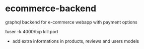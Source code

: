 # ecommerce-backend

graphql backend for e-commerce webapp with payment options

fuser -k 4000/tcp kill port

- add extra informations in products, reviews and users models
